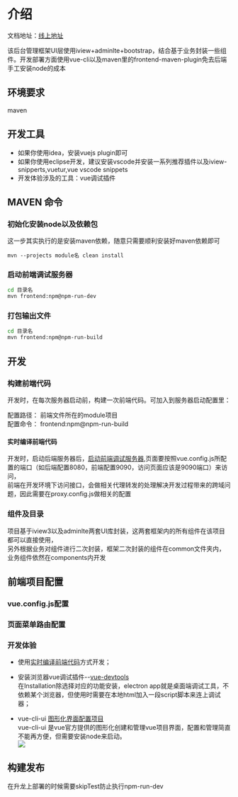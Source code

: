 # 介绍

文档地址：[线上地址](https://646392141.gitbook.io/vue-admin-yygame/)

该后台管理框架UI层使用iview+adminlte+bootstrap，结合基于业务封装一些组件。开发部署方面使用vue-cli以及maven里的frontend-maven-plugin免去后端手工安装node的成本

## 环境要求

maven

## 开发工具

* 如果你使用idea，安装vuejs plugin即可
* 如果你使用eclipse开发，建议安装vscode并安装一系列推荐插件以及iview-snipperts,vuetur,vue vscode snippets
* 开发体验涉及的工具：vue调试插件

## MAVEN 命令

### 初始化安装node以及依赖包

这一步其实执行的是安装maven依赖，随意只需要顺利安装好maven依赖即可
```text
mvn --projects module名 clean install
```

### 启动前端调试服务器

```bash
cd 目录名
mvn frontend:npm@npm-run-dev
```

### 打包输出文件

```bash
cd 目录名
mvn frontend:npm@npm-run-build
```

## 开发

### 构建前端代码

开发时，在每次服务器启动前，构建一次前端代码。可加入到服务器启动配置里：

配置路径： 前端文件所在的module项目  
配置命令： frontend:npm@npm-run-build

#### 实时编译前端代码

开发时，启动后端服务器后，[启动前端调试服务器](#启动前端调试服务器),页面要按照vue.config.js所配置的端口（如后端配置8080，前端配置9090，访问页面应该是9090端口）来访问，  
前端在开发环境下访问接口，会做相关代理转发的处理解决开发过程带来的跨域问题，因此需要在proxy.config.js做相关的配置

### 组件及目录

项目基于iview3以及adminlte两套UI库封装，这两套框架内的所有组件在该项目都可以直接使用，  
另外根据业务对组件进行二次封装，框架二次封装的组件在common文件夹内，业务组件依然在components内开发

## 前端项目配置

### vue.config.js配置

### 页面菜单路由配置

### 开发体验

* 使用[实时编译前端代码](#实时编译前端代码)方式开发；

* 安装浏览器vue调试插件--[vue-devtools](https://github.com/vuejs/vue-devtools)  
         在Installation除选择对应的功能安装，electron app就是桌面端调试工具，不依赖某个浏览器，但使用时需要在本地html加入一段script脚本来连上调试器；

* vue-cli-ui [图形化界面配置项目](https://cli.vuejs.org/zh/guide/creating-a-project.html#使用图形化界面)  
        vue-cli-ui 是vue官方提供的图形化创建和管理vue项目界面，配置和管理简直不能再方便，但需要安装node来启动。  
  ![](http://img.game.dwstatic.com/f2e/static/f2egame-admin/20180723/public/readme/shot-vue-cli.png)

## 构建发布

在升龙上部署的时候需要skipTest防止执行npm-run-dev

